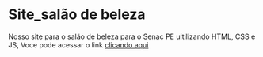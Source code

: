 # Site_salão de beleza
 Nosso site para o salão de beleza para o Senac PE ultilizando HTML, CSS e JS, 
 Voce pode acessar o link [clicando aqui](https://nand9l.github.io/Salao-de-Beleza/)
